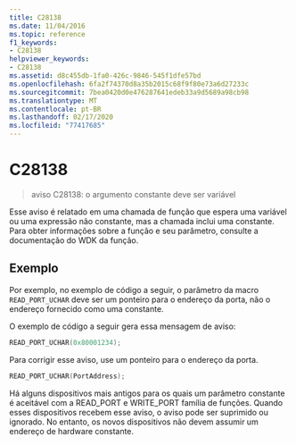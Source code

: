 ```yaml
---
title: C28138
ms.date: 11/04/2016
ms.topic: reference
f1_keywords:
- C28138
helpviewer_keywords:
- C28138
ms.assetid: d8c455db-1fa0-426c-9846-545f1dfe57bd
ms.openlocfilehash: 6fa2f74370d8a35b2015c68f9f80e73a6d27233c
ms.sourcegitcommit: 7bea0420d0e476287641edeb33a9d5689a98cb98
ms.translationtype: MT
ms.contentlocale: pt-BR
ms.lasthandoff: 02/17/2020
ms.locfileid: "77417685"
---
```

# <a name="c28138"></a>C28138

> aviso C28138: o argumento constante deve ser variável

Esse aviso é relatado em uma chamada de função que espera uma variável ou uma expressão não constante, mas a chamada inclui uma constante. Para obter informações sobre a função e seu parâmetro, consulte a documentação do WDK da função.

## <a name="example"></a>Exemplo

Por exemplo, no exemplo de código a seguir, o parâmetro da macro `READ_PORT_UCHAR` deve ser um ponteiro para o endereço da porta, não o endereço fornecido como uma constante.

O exemplo de código a seguir gera essa mensagem de aviso:

```cpp
READ_PORT_UCHAR(0x80001234);
```

Para corrigir esse aviso, use um ponteiro para o endereço da porta.

```cpp
READ_PORT_UCHAR(PortAddress);
```

Há alguns dispositivos mais antigos para os quais um parâmetro constante é aceitável com a READ_PORT e WRITE_PORT família de funções. Quando esses dispositivos recebem esse aviso, o aviso pode ser suprimido ou ignorado. No entanto, os novos dispositivos não devem assumir um endereço de hardware constante.
